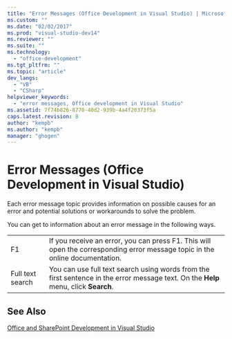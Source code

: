 ```yaml
---
title: "Error Messages (Office Development in Visual Studio) | Microsoft Docs"
ms.custom: ""
ms.date: "02/02/2017"
ms.prod: "visual-studio-dev14"
ms.reviewer: ""
ms.suite: ""
ms.technology: 
  - "office-development"
ms.tgt_pltfrm: ""
ms.topic: "article"
dev_langs: 
  - "VB"
  - "CSharp"
helpviewer_keywords: 
  - "error messages, Office development in Visual Studio"
ms.assetid: 7f74b826-8770-40d2-939b-4a4f20373f5a
caps.latest.revision: 8
author: "kempb"
ms.author: "kempb"
manager: "ghogen"
---
```

# Error Messages (Office Development in Visual Studio)
  Each error message topic provides information on possible causes for an error and potential solutions or workarounds to solve the problem.  
  
 You can get to information about an error message in the following ways.  
  
|||  
|-|-|  
|F1|If you receive an error, you can press F1. This will open the corresponding error message topic in the online documentation.|  
|Full text search|You can use full text search using words from the first sentence in the error message text. On the **Help** menu, click **Search**.|  
  
## See Also  
 [Office and SharePoint Development in Visual Studio](../vsto/office-and-sharepoint-development-in-visual-studio.md)  
  
  